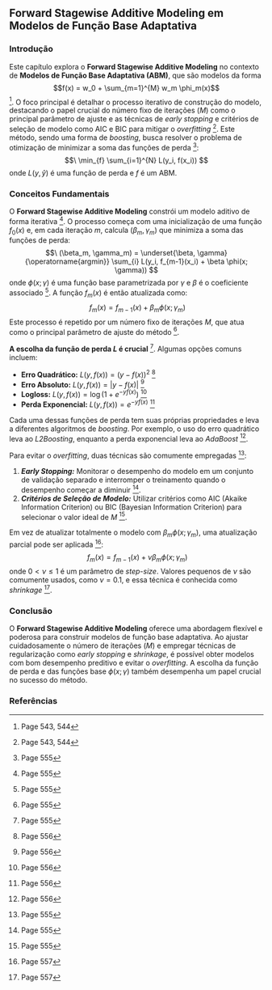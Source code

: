 ## Forward Stagewise Additive Modeling em Modelos de Função Base Adaptativa

### Introdução
Este capítulo explora o **Forward Stagewise Additive Modeling** no contexto de **Modelos de Função Base Adaptativa (ABM)**, que são modelos da forma $$f(x) = w_0 + \sum_{m=1}^{M} w_m \phi_m(x)$$ [^1]. O foco principal é detalhar o processo iterativo de construção do modelo, destacando o papel crucial do número fixo de iterações ($M$) como o principal parâmetro de ajuste e as técnicas de *early stopping* e critérios de seleção de modelo como AIC e BIC para mitigar o *overfitting* [^1]. Este método, sendo uma forma de *boosting*, busca resolver o problema de otimização de minimizar a soma das funções de perda [^13]:
$$\
\min_{f} \sum_{i=1}^{N} L(y_i, f(x_i))
$$
onde $L(y, \hat{y})$ é uma função de perda e $f$ é um ABM.

### Conceitos Fundamentais
O **Forward Stagewise Additive Modeling** constrói um modelo aditivo de forma iterativa [^13]. O processo começa com uma inicialização de uma função $f_0(x)$ e, em cada iteração $m$, calcula $(\beta_m, \gamma_m)$ que minimiza a soma das funções de perda:
$$\
(\beta_m, \gamma_m) = \underset{\beta, \gamma}{\operatorname{argmin}} \sum_{i} L(y_i, f_{m-1}(x_i) + \beta \phi(x; \gamma))
$$
onde $\phi(x; \gamma)$ é uma função base parametrizada por $\gamma$ e $\beta$ é o coeficiente associado [^13]. A função $f_m(x)$ é então atualizada como:
$$\
f_m(x) = f_{m-1}(x) + \beta_m \phi(x; \gamma_m)
$$
Este processo é repetido por um número fixo de iterações $M$, que atua como o principal parâmetro de ajuste do método [^13].

**A escolha da função de perda $L$ é crucial** [^13]. Algumas opções comuns incluem:
*   **Erro Quadrático:** $L(y, f(x)) = (y - f(x))^2$ [^14]
*   **Erro Absoluto:** $L(y, f(x)) = |y - f(x)|$ [^14]
*   **Logloss:** $L(y, f(x)) = \log(1 + e^{-yf(x)})$ [^14]
*   **Perda Exponencial:** $L(y, f(x)) = e^{-yf(x)}$ [^14]

Cada uma dessas funções de perda tem suas próprias propriedades e leva a diferentes algoritmos de *boosting*. Por exemplo, o uso do erro quadrático leva ao *L2Boosting*, enquanto a perda exponencial leva ao *AdaBoost* [^14].

Para evitar o *overfitting*, duas técnicas são comumente empregadas [^13]:

1.  ***Early Stopping:*** Monitorar o desempenho do modelo em um conjunto de validação separado e interromper o treinamento quando o desempenho começar a diminuir [^13].
2.  ***Critérios de Seleção de Modelo:*** Utilizar critérios como AIC (Akaike Information Criterion) ou BIC (Bayesian Information Criterion) para selecionar o valor ideal de $M$ [^13].

Em vez de atualizar totalmente o modelo com $\beta_m \phi(x; \gamma_m)$, uma atualização parcial pode ser aplicada [^15]:
$$\
f_m(x) = f_{m-1}(x) + \nu \beta_m \phi(x; \gamma_m)
$$
onde $0 < \nu \le 1$ é um parâmetro de *step-size*. Valores pequenos de $\nu$ são comumente usados, como $\nu = 0.1$, e essa técnica é conhecida como *shrinkage* [^15].

### Conclusão
O **Forward Stagewise Additive Modeling** oferece uma abordagem flexível e poderosa para construir modelos de função base adaptativa. Ao ajustar cuidadosamente o número de iterações ($M$) e empregar técnicas de regularização como *early stopping* e *shrinkage*, é possível obter modelos com bom desempenho preditivo e evitar o *overfitting*. A escolha da função de perda e das funções base $\phi(x; \gamma)$ também desempenha um papel crucial no sucesso do método.

### Referências
[^1]: Page 543, 544
[^13]: Page 555
[^14]: Page 556
[^15]: Page 557
<!-- END -->